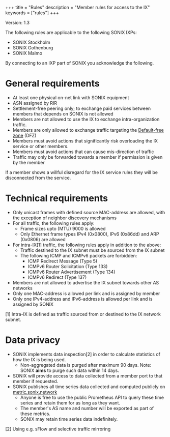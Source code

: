 +++
title = "Rules"
description = "Member rules for access to the IX"
keywords = ["rules"]
+++

Version: 1.3

The following rules are applicable to the following SONIX IXPs:

 - SONIX Stockholm
 - SONIX Gothenburg
 - SONIX Malmo

By connecting to an IXP part of SONIX you acknowledge the following.

# General requirements

 * At least one physical on-net link with SONIX equipment
 * ASN assigned by RIR
 * Settlement-free peering only; to exchange paid services between members that depends on SONIX is not allowed
 * Members are not allowed to use the IX to exchange intra-organization traffic.
 * Members are only allowed to exchange traffic targeting the [Default-free zone](https://en.wikipedia.org/wiki/Default-free_zone) (DFZ)
 * Members must avoid actions that significantly risk overloading the IX service or other members.
 * Members must avoid actions that can cause mis-direction of traffic
 * Traffic may only be forwarded towards a member if permission is given by the member

If a member shows a willful disregard for the IX service rules they will be disconnected from the service.

# Technical requirements

 * Only unicast frames with defined source MAC-address are allowed, with the exception of neighbor discovery mechanisms
 * For all traffic, the following rules apply:
   * Frame sizes upto (MTU) 9000 is allowed
   * Only Ethernet frame types IPv4 (0x0800), IPv6 (0x86dd) and ARP (0x0806) are allowed
 * For intra-IX[1] traffic, the following rules apply in addition to the above:
   * Traffic destined to the IX subnet must be sourced from the IX subnet
   * The following ICMP and ICMPv6 packets are forbidden:
     * ICMP Redirect Message (Type 5)
     * ICMPv6 Router Solicitation (Type 133)
     * ICMPv6 Router Advertisement (Type 134)
     * ICMPv6 Redirect (Type 137)
 * Members are not allowed to advertise the IX subnet towards other AS networks
 * Only one MAC-address is allowed per link and is assigned by member
 * Only one IPv4-address and IPv6-address is allowed per link and is assigned by SONIX

[1] Intra-IX is defined as traffic sourced from or destined to the IX network subnet.

# Data privacy

 * SONIX implements data inspection[2] in order to calculate statistics of how the IX is
   being used.
   * Non-aggregated data is purged after maximum 90 days. Note: SONIX **aims** to
     purge such data within 14 days.
 * SONIX will provide access to data collected from a member port to that member if requested.
 * SONIX publishes all time series data collected and computed publicly on [metric.sonix.network](https://metric.sonix.network/)
   * Anyone is free to use the public Prometheus API to query these time series and
     retain them for as long as they want.
   * The member's AS name and number will be exported as part of these metrics.
   * SONIX may retain time series data indefinitely.
   
[2] Using e.g. sFlow and selective traffic mirroring
